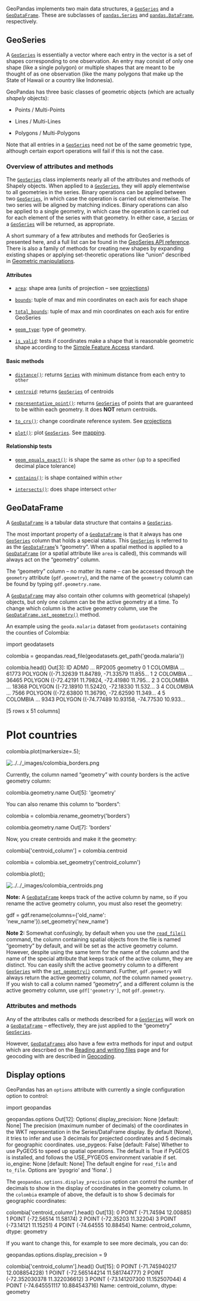 GeoPandas implements two main data structures, a [`GeoSeries`](https://geopandas.org/en/stable/docs/reference/api/geopandas.GeoSeries.html#geopandas.GeoSeries "geopandas.GeoSeries") and a [`GeoDataFrame`](https://geopandas.org/en/stable/docs/reference/api/geopandas.GeoDataFrame.html#geopandas.GeoDataFrame "geopandas.GeoDataFrame"). These are subclasses of [`pandas.Series`](https://pandas.pydata.org/pandas-docs/stable/reference/api/pandas.Series.html#pandas.Series "(in pandas v2.2.2)") and [`pandas.DataFrame`](https://pandas.pydata.org/pandas-docs/stable/reference/api/pandas.DataFrame.html#pandas.DataFrame "(in pandas v2.2.2)"), respectively.

## GeoSeries

A [`GeoSeries`](https://geopandas.org/en/stable/docs/reference/api/geopandas.GeoSeries.html#geopandas.GeoSeries "geopandas.GeoSeries") is essentially a vector where each entry in the vector is a set of shapes corresponding to one observation. An entry may consist of only one shape (like a single polygon) or multiple shapes that are meant to be thought of as one observation (like the many polygons that make up the State of Hawaii or a country like Indonesia).

GeoPandas has three basic classes of geometric objects (which are actually _shapely_ objects):

- Points / Multi-Points
    
- Lines / Multi-Lines
    
- Polygons / Multi-Polygons
    

Note that all entries in a [`GeoSeries`](https://geopandas.org/en/stable/docs/reference/api/geopandas.GeoSeries.html#geopandas.GeoSeries "geopandas.GeoSeries") need not be of the same geometric type, although certain export operations will fail if this is not the case.

### Overview of attributes and methods

The [`GeoSeries`](https://geopandas.org/en/stable/docs/reference/api/geopandas.GeoSeries.html#geopandas.GeoSeries "geopandas.GeoSeries") class implements nearly all of the attributes and methods of Shapely objects. When applied to a [`GeoSeries`](https://geopandas.org/en/stable/docs/reference/api/geopandas.GeoSeries.html#geopandas.GeoSeries "geopandas.GeoSeries"), they will apply elementwise to all geometries in the series. Binary operations can be applied between two [`GeoSeries`](https://geopandas.org/en/stable/docs/reference/api/geopandas.GeoSeries.html#geopandas.GeoSeries "geopandas.GeoSeries"), in which case the operation is carried out elementwise. The two series will be aligned by matching indices. Binary operations can also be applied to a single geometry, in which case the operation is carried out for each element of the series with that geometry. In either case, a [`Series`](https://pandas.pydata.org/pandas-docs/stable/reference/api/pandas.Series.html#pandas.Series "(in pandas v2.2.2)") or a [`GeoSeries`](https://geopandas.org/en/stable/docs/reference/api/geopandas.GeoSeries.html#geopandas.GeoSeries "geopandas.GeoSeries") will be returned, as appropriate.

A short summary of a few attributes and methods for GeoSeries is presented here, and a full list can be found in the [GeoSeries API reference](https://geopandas.org/en/stable/docs/reference/geoseries.html). There is also a family of methods for creating new shapes by expanding existing shapes or applying set-theoretic operations like “union” described in [Geometric manipulations](https://geopandas.org/en/stable/docs/user_guide/geometric_manipulations.html).

#### Attributes

- [`area`](https://geopandas.org/en/stable/docs/reference/api/geopandas.GeoSeries.area.html#geopandas.GeoSeries.area "geopandas.GeoSeries.area"): shape area (units of projection – see [projections](https://geopandas.org/en/stable/docs/user_guide/projections.html))
    
- [`bounds`](https://geopandas.org/en/stable/docs/reference/api/geopandas.GeoSeries.bounds.html#geopandas.GeoSeries.bounds "geopandas.GeoSeries.bounds"): tuple of max and min coordinates on each axis for each shape
    
- [`total_bounds`](https://geopandas.org/en/stable/docs/reference/api/geopandas.GeoSeries.total_bounds.html#geopandas.GeoSeries.total_bounds "geopandas.GeoSeries.total_bounds"): tuple of max and min coordinates on each axis for entire GeoSeries
    
- [`geom_type`](https://geopandas.org/en/stable/docs/reference/api/geopandas.GeoSeries.geom_type.html#geopandas.GeoSeries.geom_type "geopandas.GeoSeries.geom_type"): type of geometry.
    
- [`is_valid`](https://geopandas.org/en/stable/docs/reference/api/geopandas.GeoSeries.is_valid.html#geopandas.GeoSeries.is_valid "geopandas.GeoSeries.is_valid"): tests if coordinates make a shape that is reasonable geometric shape according to the [Simple Feature Access](http://www.opengeospatial.org/standards/sfa) standard.
    

#### Basic methods

- [`distance()`](https://geopandas.org/en/stable/docs/reference/api/geopandas.GeoSeries.distance.html#geopandas.GeoSeries.distance "geopandas.GeoSeries.distance"): returns [`Series`](https://pandas.pydata.org/pandas-docs/stable/reference/api/pandas.Series.html#pandas.Series "(in pandas v2.2.2)") with minimum distance from each entry to `other`
    
- [`centroid`](https://geopandas.org/en/stable/docs/user_guide/geometric_manipulations.html#GeoSeries.centroid "GeoSeries.centroid"): returns [`GeoSeries`](https://geopandas.org/en/stable/docs/reference/api/geopandas.GeoSeries.html#geopandas.GeoSeries "geopandas.GeoSeries") of centroids
    
- [`representative_point()`](https://geopandas.org/en/stable/docs/reference/api/geopandas.GeoSeries.representative_point.html#geopandas.GeoSeries.representative_point "geopandas.GeoSeries.representative_point"): returns [`GeoSeries`](https://geopandas.org/en/stable/docs/reference/api/geopandas.GeoSeries.html#geopandas.GeoSeries "geopandas.GeoSeries") of points that are guaranteed to be within each geometry. It does **NOT** return centroids.
    
- [`to_crs()`](https://geopandas.org/en/stable/docs/reference/api/geopandas.GeoSeries.to_crs.html#geopandas.GeoSeries.to_crs "geopandas.GeoSeries.to_crs"): change coordinate reference system. See [projections](https://geopandas.org/en/stable/docs/user_guide/projections.html)
    
- [`plot()`](https://geopandas.org/en/stable/docs/reference/api/geopandas.GeoSeries.plot.html#geopandas.GeoSeries.plot "geopandas.GeoSeries.plot"): plot [`GeoSeries`](https://geopandas.org/en/stable/docs/reference/api/geopandas.GeoSeries.html#geopandas.GeoSeries "geopandas.GeoSeries"). See [mapping](https://geopandas.org/en/stable/docs/user_guide/mapping.html).
    

#### Relationship tests

- [`geom_equals_exact()`](https://geopandas.org/en/stable/docs/reference/api/geopandas.GeoSeries.geom_equals_exact.html#geopandas.GeoSeries.geom_equals_exact "geopandas.GeoSeries.geom_equals_exact"): is shape the same as `other` (up to a specified decimal place tolerance)
    
- [`contains()`](https://geopandas.org/en/stable/docs/reference/api/geopandas.GeoSeries.contains.html#geopandas.GeoSeries.contains "geopandas.GeoSeries.contains"): is shape contained within `other`
    
- [`intersects()`](https://geopandas.org/en/stable/docs/reference/api/geopandas.GeoSeries.intersects.html#geopandas.GeoSeries.intersects "geopandas.GeoSeries.intersects"): does shape intersect `other`
    

## GeoDataFrame

A [`GeoDataFrame`](https://geopandas.org/en/stable/docs/reference/api/geopandas.GeoDataFrame.html#geopandas.GeoDataFrame "geopandas.GeoDataFrame") is a tabular data structure that contains a [`GeoSeries`](https://geopandas.org/en/stable/docs/reference/api/geopandas.GeoSeries.html#geopandas.GeoSeries "geopandas.GeoSeries").

The most important property of a [`GeoDataFrame`](https://geopandas.org/en/stable/docs/reference/api/geopandas.GeoDataFrame.html#geopandas.GeoDataFrame "geopandas.GeoDataFrame") is that it always has one [`GeoSeries`](https://geopandas.org/en/stable/docs/reference/api/geopandas.GeoSeries.html#geopandas.GeoSeries "geopandas.GeoSeries") column that holds a special status. This [`GeoSeries`](https://geopandas.org/en/stable/docs/reference/api/geopandas.GeoSeries.html#geopandas.GeoSeries "geopandas.GeoSeries") is referred to as the [`GeoDataFrame`](https://geopandas.org/en/stable/docs/reference/api/geopandas.GeoDataFrame.html#geopandas.GeoDataFrame "geopandas.GeoDataFrame")’s “geometry”. When a spatial method is applied to a [`GeoDataFrame`](https://geopandas.org/en/stable/docs/reference/api/geopandas.GeoDataFrame.html#geopandas.GeoDataFrame "geopandas.GeoDataFrame") (or a spatial attribute like `area` is called), this commands will always act on the “geometry” column.

The “geometry” column – no matter its name – can be accessed through the `geometry` attribute (`gdf.geometry`), and the name of the `geometry` column can be found by typing `gdf.geometry.name`.

A [`GeoDataFrame`](https://geopandas.org/en/stable/docs/reference/api/geopandas.GeoDataFrame.html#geopandas.GeoDataFrame "geopandas.GeoDataFrame") may also contain other columns with geometrical (shapely) objects, but only one column can be the active geometry at a time. To change which column is the active geometry column, use the [`GeoDataFrame.set_geometry()`](https://geopandas.org/en/stable/docs/reference/api/geopandas.GeoDataFrame.set_geometry.html#geopandas.GeoDataFrame.set_geometry "geopandas.GeoDataFrame.set_geometry") method.

An example using the `geoda.malaria` dataset from `geodatasets` containing the counties of Colombia:

import geodatasets

colombia = geopandas.read_file(geodatasets.get_path('geoda.malaria'))

colombia.head()
Out[3]: 
   ID      ADM0  ... RP2005                                           geometry
0   1  COLOMBIA  ...  61773  POLYGON ((-71.32639 11.84789, -71.33579 11.855...
1   2  COLOMBIA  ...  36465  POLYGON ((-72.42191 11.79824, -72.41980 11.795...
2   3  COLOMBIA  ...  18368  POLYGON ((-72.18910 11.52420, -72.18330 11.532...
3   4  COLOMBIA  ...   7566  POLYGON ((-72.63800 11.36790, -72.62590 11.349...
4   5  COLOMBIA  ...   9343  POLYGON ((-74.77489 10.93158, -74.77530 10.933...

[5 rows x 51 columns]

# Plot countries

colombia.plot(markersize=.5);

![../../_images/colombia_borders.png](https://geopandas.org/en/stable/_images/colombia_borders.png)

Currently, the column named “geometry” with county borders is the active geometry column:

colombia.geometry.name
Out[5]: 'geometry'

You can also rename this column to “borders”:

colombia = colombia.rename_geometry('borders')

colombia.geometry.name
Out[7]: 'borders'

Now, you create centroids and make it the geometry:

colombia['centroid_column'] = colombia.centroid

colombia = colombia.set_geometry('centroid_column')

colombia.plot();

![../../_images/colombia_centroids.png](https://geopandas.org/en/stable/_images/colombia_centroids.png)

**Note:** A [`GeoDataFrame`](https://geopandas.org/en/stable/docs/reference/api/geopandas.GeoDataFrame.html#geopandas.GeoDataFrame "geopandas.GeoDataFrame") keeps track of the active column by name, so if you rename the active geometry column, you must also reset the geometry:

gdf = gdf.rename(columns={'old_name': 'new_name'}).set_geometry('new_name')

**Note 2:** Somewhat confusingly, by default when you use the [`read_file()`](https://geopandas.org/en/stable/docs/reference/api/geopandas.read_file.html#geopandas.read_file "geopandas.read_file") command, the column containing spatial objects from the file is named “geometry” by default, and will be set as the active geometry column. However, despite using the same term for the name of the column and the name of the special attribute that keeps track of the active column, they are distinct. You can easily shift the active geometry column to a different [`GeoSeries`](https://geopandas.org/en/stable/docs/reference/api/geopandas.GeoSeries.html#geopandas.GeoSeries "geopandas.GeoSeries") with the [`set_geometry()`](https://geopandas.org/en/stable/docs/reference/api/geopandas.GeoDataFrame.set_geometry.html#geopandas.GeoDataFrame.set_geometry "geopandas.GeoDataFrame.set_geometry") command. Further, `gdf.geometry` will always return the active geometry column, _not_ the column named `geometry`. If you wish to call a column named “geometry”, and a different column is the active geometry column, use `gdf['geometry']`, not `gdf.geometry`.

### Attributes and methods

Any of the attributes calls or methods described for a [`GeoSeries`](https://geopandas.org/en/stable/docs/reference/api/geopandas.GeoSeries.html#geopandas.GeoSeries "geopandas.GeoSeries") will work on a [`GeoDataFrame`](https://geopandas.org/en/stable/docs/reference/api/geopandas.GeoDataFrame.html#geopandas.GeoDataFrame "geopandas.GeoDataFrame") – effectively, they are just applied to the “geometry” [`GeoSeries`](https://geopandas.org/en/stable/docs/reference/api/geopandas.GeoSeries.html#geopandas.GeoSeries "geopandas.GeoSeries").

However, [`GeoDataFrames`](https://geopandas.org/en/stable/docs/reference/api/geopandas.GeoDataFrame.html#geopandas.GeoDataFrame "geopandas.GeoDataFrame") also have a few extra methods for input and output which are described on the [Reading and writing files](https://geopandas.org/en/stable/docs/user_guide/io.html) page and for geocoding with are described in [Geocoding](https://geopandas.org/en/stable/docs/user_guide/geocoding.html).

## Display options

GeoPandas has an `options` attribute with currently a single configuration option to control:

import geopandas

geopandas.options
Out[12]: 
Options(
  display_precision: None [default: None]
      The precision (maximum number of decimals) of the coordinates in the
      WKT representation in the Series/DataFrame display. By default (None),
      it tries to infer and use 3 decimals for projected coordinates and 5
      decimals for geographic coordinates.
  use_pygeos: False [default: False]
      Whether to use PyGEOS to speed up spatial operations. The default is
      True if PyGEOS is installed, and follows the USE_PYGEOS environment
      variable if set.
  io_engine: None [default: None]
      The default engine for ``read_file`` and ``to_file``. Options are
      'pyogrio' and 'fiona'.
  )

The `geopandas.options.display_precision` option can control the number of decimals to show in the display of coordinates in the geometry column. In the `colombia` example of above, the default is to show 5 decimals for geographic coordinates:

colombia['centroid_column'].head()
Out[13]: 
0    POINT (-71.74594 12.00885)
1    POINT (-72.56514 11.58174)
2    POINT (-72.35203 11.32204)
3    POINT (-73.14121 11.15251)
4    POINT (-74.64555 10.88454)
Name: centroid_column, dtype: geometry

If you want to change this, for example to see more decimals, you can do:

geopandas.options.display_precision = 9

colombia['centroid_column'].head()
Out[15]: 
0    POINT (-71.745940217 12.008854228)
1    POINT (-72.565144214 11.581744777)
2    POINT (-72.352030378 11.322036612)
3    POINT (-73.141207300 11.152507044)
4    POINT (-74.645551117 10.884543716)
Name: centroid_column, dtype: geometry